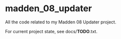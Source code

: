 # madden_08_updater
All the code related to my Madden 08 Updater project.

For current project state, see docs/__TODO__.txt.